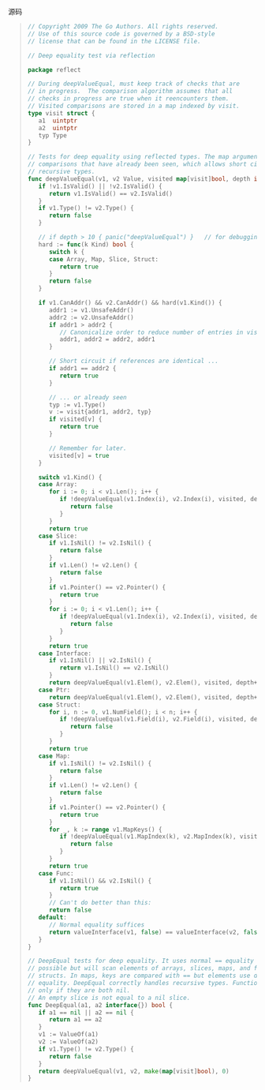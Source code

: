 源码

> ```go
> // Copyright 2009 The Go Authors. All rights reserved.
> // Use of this source code is governed by a BSD-style
> // license that can be found in the LICENSE file.
>
> // Deep equality test via reflection
>
> package reflect
>
> // During deepValueEqual, must keep track of checks that are
> // in progress.  The comparison algorithm assumes that all
> // checks in progress are true when it reencounters them.
> // Visited comparisons are stored in a map indexed by visit.
> type visit struct {
>    a1  uintptr
>    a2  uintptr
>    typ Type
> }
>
> // Tests for deep equality using reflected types. The map argument tracks
> // comparisons that have already been seen, which allows short circuiting on
> // recursive types.
> func deepValueEqual(v1, v2 Value, visited map[visit]bool, depth int) bool {
>    if !v1.IsValid() || !v2.IsValid() {
>       return v1.IsValid() == v2.IsValid()
>    }
>    if v1.Type() != v2.Type() {
>       return false
>    }
>
>    // if depth > 10 { panic("deepValueEqual") }   // for debugging
>    hard := func(k Kind) bool {
>       switch k {
>       case Array, Map, Slice, Struct:
>          return true
>       }
>       return false
>    }
>
>    if v1.CanAddr() && v2.CanAddr() && hard(v1.Kind()) {
>       addr1 := v1.UnsafeAddr()
>       addr2 := v2.UnsafeAddr()
>       if addr1 > addr2 {
>          // Canonicalize order to reduce number of entries in visited.
>          addr1, addr2 = addr2, addr1
>       }
>
>       // Short circuit if references are identical ...
>       if addr1 == addr2 {
>          return true
>       }
>
>       // ... or already seen
>       typ := v1.Type()
>       v := visit{addr1, addr2, typ}
>       if visited[v] {
>          return true
>       }
>
>       // Remember for later.
>       visited[v] = true
>    }
>
>    switch v1.Kind() {
>    case Array:
>       for i := 0; i < v1.Len(); i++ {
>          if !deepValueEqual(v1.Index(i), v2.Index(i), visited, depth+1) {
>             return false
>          }
>       }
>       return true
>    case Slice:
>       if v1.IsNil() != v2.IsNil() {
>          return false
>       }
>       if v1.Len() != v2.Len() {
>          return false
>       }
>       if v1.Pointer() == v2.Pointer() {
>          return true
>       }
>       for i := 0; i < v1.Len(); i++ {
>          if !deepValueEqual(v1.Index(i), v2.Index(i), visited, depth+1) {
>             return false
>          }
>       }
>       return true
>    case Interface:
>       if v1.IsNil() || v2.IsNil() {
>          return v1.IsNil() == v2.IsNil()
>       }
>       return deepValueEqual(v1.Elem(), v2.Elem(), visited, depth+1)
>    case Ptr:
>       return deepValueEqual(v1.Elem(), v2.Elem(), visited, depth+1)
>    case Struct:
>       for i, n := 0, v1.NumField(); i < n; i++ {
>          if !deepValueEqual(v1.Field(i), v2.Field(i), visited, depth+1) {
>             return false
>          }
>       }
>       return true
>    case Map:
>       if v1.IsNil() != v2.IsNil() {
>          return false
>       }
>       if v1.Len() != v2.Len() {
>          return false
>       }
>       if v1.Pointer() == v2.Pointer() {
>          return true
>       }
>       for _, k := range v1.MapKeys() {
>          if !deepValueEqual(v1.MapIndex(k), v2.MapIndex(k), visited, depth+1) {
>             return false
>          }
>       }
>       return true
>    case Func:
>       if v1.IsNil() && v2.IsNil() {
>          return true
>       }
>       // Can't do better than this:
>       return false
>    default:
>       // Normal equality suffices
>       return valueInterface(v1, false) == valueInterface(v2, false)
>    }
> }
>
> // DeepEqual tests for deep equality. It uses normal == equality where
> // possible but will scan elements of arrays, slices, maps, and fields of
> // structs. In maps, keys are compared with == but elements use deep
> // equality. DeepEqual correctly handles recursive types. Functions are equal
> // only if they are both nil.
> // An empty slice is not equal to a nil slice.
> func DeepEqual(a1, a2 interface{}) bool {
>    if a1 == nil || a2 == nil {
>       return a1 == a2
>    }
>    v1 := ValueOf(a1)
>    v2 := ValueOf(a2)
>    if v1.Type() != v2.Type() {
>       return false
>    }
>    return deepValueEqual(v1, v2, make(map[visit]bool), 0)
> }
>
> ```